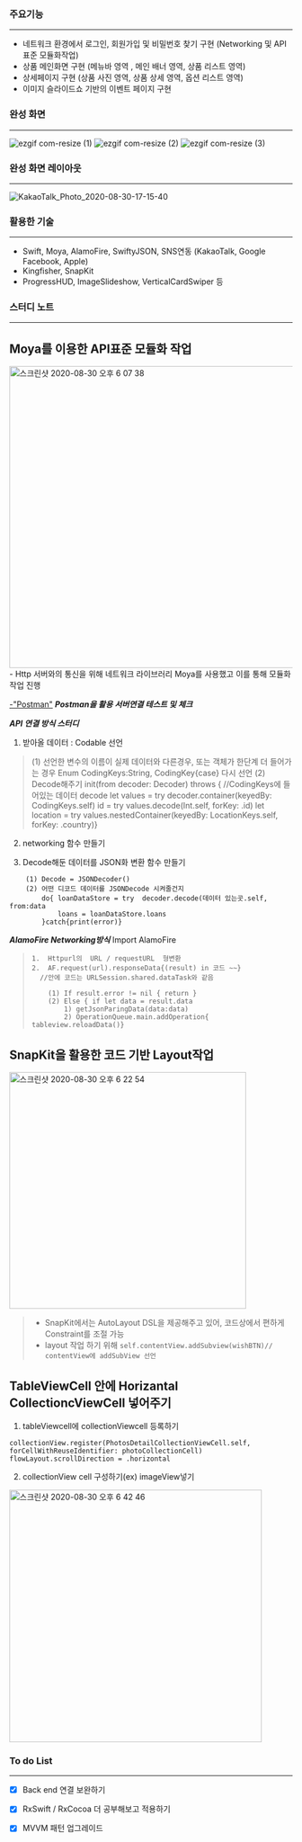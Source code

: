 ### **주요기능**
----------------
- 네트워크 환경에서 로그인, 회원가입 및 비밀번호 찾기 구현 (Networking 및 API 표준 모듈화작업)
- 상품 메인화면 구현 (메뉴바 영역 , 메인 배너 영역, 상품 리스트 영역)
- 상세페이지 구현 (상품 사진 영역, 상품 상세 영역, 옵션 리스트 영역)
- 이미지 슬라이드쇼 기반의 이벤트 페이지 구현  

### **완성 화면**
-----------------
![ezgif com-resize (1)](https://user-images.githubusercontent.com/67727048/91655136-91a4d600-eae9-11ea-9cc8-c0f0eb7955cc.gif)     ![ezgif com-resize (2)](https://user-images.githubusercontent.com/67727048/91655139-95d0f380-eae9-11ea-8196-566cc810deea.gif)     ![ezgif com-resize (3)](https://user-images.githubusercontent.com/67727048/91655144-98cbe400-eae9-11ea-814f-8c05e6b1e1a3.gif)

### **완성 화면 레이아웃**
-------------------------
![KakaoTalk_Photo_2020-08-30-17-15-40](https://user-images.githubusercontent.com/67727048/91654524-797e8800-eae4-11ea-9c47-21f01db5dbdf.png)

### **활용한 기술**
-------------------
- Swift,  Moya, AlamoFire, SwiftyJSON, SNS연동 (KakaoTalk, Google Facebook, Apple) 
- Kingfisher, SnapKit
- ProgressHUD, ImageSlideshow, VerticalCardSwiper 등

### **스터디 노트**
-------------------
**Moya를 이용한 API표준 모듈화 작업**
--------------------------------------
<img width="537" alt="스크린샷 2020-08-30 오후 6 07 38" src="https://user-images.githubusercontent.com/67727048/91655473-b5691b80-eaeb-11ea-9853-324f5fad748b.png">
- Http 서버와의 통신을 위해 네트워크 라이브러리 Moya를 사용했고 이를 통해 모듈화 작업 진행

[-"Postman"](https://www.postman.com/downloads/)
_**Postman을 활용 서버연결 테스트 및 체크**_

_**API 연결 방식 스터디**_
 1. 받아올 데이터 : Codable 선언

> 	(1) 선언한 변수의 이름이 실제 데이터와 다른경우, 또는 객체가 한단계 더 들어가는 경우
> 	Enum CodingKeys:String, CodingKey{case} 다시 선언 
> 	(2) Decode해주기
>  	   init(from decoder: Decoder) throws {
> 		//CodingKeys에 들어있는 데이터 decode
> 	        let values = try decoder.container(keyedBy: CodingKeys.self)
> 	        id = try values.decode(Int.self, forKey: .id)
> 	        let location = try values.nestedContainer(keyedBy: LocationKeys.self, forKey: .country)}

 2. networking 함수 만들기

 3. Decode해둔 데이터를 JSON화 변환 함수 만들기

```
	(1) Decode = JSONDecoder()
	(2) 어떤 디코드 데이터를 JSONDecode 시켜줄건지
		do{ loanDataStore = try  decoder.decode(데이터 있는곳.self, from:data
			loans = loanDataStore.loans 
		}catch{print(error)}
```

_**AlamoFire Networking방식**_
 Import AlamoFire

>     1.  Httpurl의  URL / requestURL  형변환
>     2.  AF.request(url).responseData{(result) in 코드 ~~}
> 		//안에 코드는 URLSession.shared.dataTask와 같음
> 
>         (1) If result.error != nil { return } 
>         (2) Else { if let data = result.data 
>             1) getJsonParingData(data:data)
>             2) OperationQueue.main.addOperation{ tableview.reloadData()}

**SnapKit을 활용한 코드 기반 Layout작업**
------------------------------------------------
<img width="421" alt="스크린샷 2020-08-30 오후 6 22 54" src="https://user-images.githubusercontent.com/67727048/91655731-d6327080-eaed-11ea-8a7d-033d58a203d8.png">

> - SnapKit에서는 AutoLayout DSL을 제공해주고 있어, 코드상에서 편하게 Constraint를 조절 가능
> - layout 작업 하기 위해 
`self.contentView.addSubview(wishBTN)// contentView에 addSubView 선언`

**TableViewCell 안에 Horizantal CollectioncViewCell 넣어주기**
---------------------------------------------------------------
 1.  tableViewcell에 collectionViewcell 등록하기

```
collectionView.register(PhotosDetailCollectionViewCell.self, forCellWithReuseIdentifier: photoCollectionCell)
flowLayout.scrollDirection = .horizontal
```

 2. collectionView cell 구성하기(ex) imageView넣기
<img width="449" alt="스크린샷 2020-08-30 오후 6 42 46" src="https://user-images.githubusercontent.com/67727048/91656070-9ae57100-eaf0-11ea-8189-08539bb26935.png">

### **To do List**
------------------


- [x] Back end 연결 보완하기
- [x] RxSwift / RxCocoa 더 공부해보고 적용하기
- [x] MVVM 패턴 업그레이드
 
 
